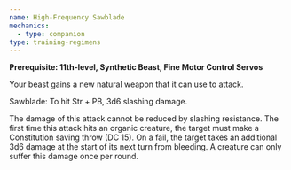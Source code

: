 ```yaml
---
name: High-Frequency Sawblade
mechanics:
  - type: companion
type: training-regimens
---
```

__Prerequisite: 11th-level, Synthetic Beast, Fine Motor Control Servos__

Your beast gains a new natural weapon that it can use to attack.

Sawblade: To hit Str + PB, 3d6 slashing damage.

The damage of this attack cannot be reduced by slashing resistance. The first time this attack hits an organic creature, the target must make a Constitution saving throw (DC 15). On a fail, the target takes an additional 3d6 damage at the start of its next turn from bleeding. A creature can only suffer this damage once per round.

